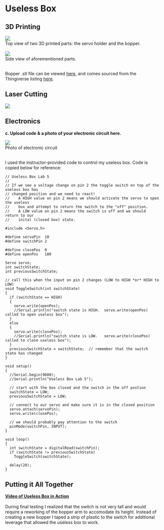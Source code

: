 # Useless Box

## 3D Printing

<img src="https://i.imgur.com/L8R6NpN.jpg"><BR>Top view of two 3D printed parts: the servo holder and the bopper.<BR><BR>
<img src="https://i.imgur.com/XR51Rlk.jpg"><BR>Side view of aforementioned parts.<BR><BR>

Bopper .stl file can be viewed <a href="">here</a>, and comes sourced from the Thingiverse listing <a href="https://www.thingiverse.com/thing:46289">here</a>. 

## Laser Cutting

<img src="https://i.imgur.com/OqCcntJ.jpg">

## Electronics

**c. Upload code & a photo of your electronic circuit here.**

<img src="https://i.imgur.com/EoExAaL.jpg"><BR>Photo of electronic circuit<br><br>

I used the instructor-provided code to control my useless box. Code is copied below for reference:

```
// Useless Box Lab 5
//
// If we see a voltage change on pin 2 the toggle switch on top of the useless box has 
// changed position and we need to react!
//    A HIGH value on pin 2 means we should activate the servo to open the useless 
//    box and attempt to return the switch to the "off" position.
//    A LOW value on pin 2 means the switch is off and we should return to our 
//    inital (closed box) state.

#include <Servo.h> 

#define servoPin  10
#define switchPin 2

#define closePos  0
#define openPos   180

Servo servo;
int switchState;
int previousSwitchState;

// call this when the input on pin 2 changes (LOW to HIGH *or* HIGH to LOW)
void ToggleSwitch(int switchState)
{    
  if (switchState == HIGH)
  {
    servo.write(openPos);
    //Serial.println("switch state is HIGH.  servo.write(openPos) called to open useless box");
  }
  else
  {
    servo.write(closePos);
    //Serial.println("switch state is LOW.   servo.write(closePos) called to close useless box");
  }
  previousSwitchState = switchState;  // remember that the switch state has changed 
}

void setup()
{
  //Serial.begin(9600);
  //Serial.println("Useless Box Lab 5");

  // start with the box closed and the switch in the off postion
  switchState = LOW;
  previousSwitchState = LOW;

  // connect to our servo and make sure it is in the closed position
  servo.attach(servoPin);
  servo.write(closePos);

  // we should probably pay attention to the switch
  pinMode(switchPin, INPUT); 
}

void loop()
{ 
  int switchState = digitalRead(switchPin);
  if (switchState != previousSwitchState)
    ToggleSwitch(switchState);

  delay(20);
}
```

## Putting it All Together

<a href="https://youtu.be/moohreKvdjw"><b>Video of Useless Box in Action</b></a>
<BR><BR>
During final testing I realized that the switch is not very tall and would require a reworking of the bopper arm to accomodate its height. Instead of creating a new bopper I taped a strip of plastic to the switch for additional leverage that allowed the useless box to work. 
